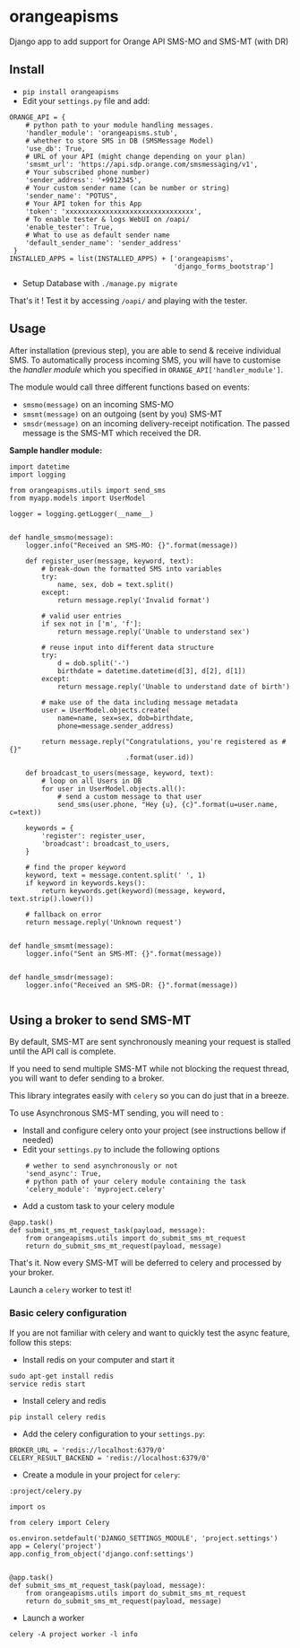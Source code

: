 orangeapisms
===============

Django app to add support for Orange API SMS-MO and SMS-MT (with DR)

## Install

* `pip install orangeapisms`
* Edit your `settings.py` file and add: 

```
ORANGE_API = {
    # python path to your module handling messages.
    'handler_module': 'orangeapisms.stub',
    # whether to store SMS in DB (SMSMessage Model)
    'use_db': True,
    # URL of your API (might change depending on your plan)
    'smsmt_url': 'https://api.sdp.orange.com/smsmessaging/v1',
    # Your subscribed phone number)
    'sender_address': '+9912345',
    # Your custom sender name (can be number or string)
    'sender_name': "POTUS",
    # Your API token for this App
    'token': 'xxxxxxxxxxxxxxxxxxxxxxxxxxxxxxxx',
    # To enable tester & logs WebUI on /oapi/
    'enable_tester': True,
    # What to use as default sender name
    'default_sender_name': 'sender_address'
 }
INSTALLED_APPS = list(INSTALLED_APPS) + ['orangeapisms',
                                         'django_forms_bootstrap']
```
* Setup Database with `./manage.py migrate`

That's it ! Test it by accessing `/oapi/` and playing with the tester.

## Usage

After installation (previous step), you are able to send & receive individual SMS.
To automatically process incoming SMS, you will have to customise the *handler module* which you specified in `ORANGE_API['handler_module']`.

The module would call three different functions based on events:

* `smsmo(message)` on an incoming SMS-MO
* `smsmt(message)` on an outgoing (sent by you) SMS-MT
* `smsdr(message)` on an incoming delivery-receipt notification. The passed message is the SMS-MT which received the DR. 



**Sample handler module:**

```
import datetime
import logging

from orangeapisms.utils import send_sms
from myapp.models import UserModel

logger = logging.getLogger(__name__)


def handle_smsmo(message):
    logger.info("Received an SMS-MO: {}".format(message))

    def register_user(message, keyword, text):
        # break-down the formatted SMS into variables
        try:
            name, sex, dob = text.split()
        except:
            return message.reply('Invalid format')

        # valid user entries
        if sex not in ['m', 'f']:
            return message.reply('Unable to understand sex')

        # reuse input into different data structure
        try:
            d = dob.split('-')
            birthdate = datetime.datetime(d[3], d[2], d[1])
        except:
            return message.reply('Unable to understand date of birth')

        # make use of the data including message metadata
        user = UserModel.objects.create(
            name=name, sex=sex, dob=birthdate,
            phone=message.sender_address)

        return message.reply("Congratulations, you're registered as #{}"
                             .format(user.id))

    def broadcast_to_users(message, keyword, text):
        # loop on all Users in DB
        for user in UserModel.objects.all():
            # send a custom message to that user
            send_sms(user.phone, "Hey {u}, {c}".format(u=user.name, c=text))

    keywords = {
        'register': register_user,
        'broadcast': broadcast_to_users,
    }

    # find the proper keyword
    keyword, text = message.content.split(' ', 1)
    if keyword in keywords.keys():
        return keywords.get(keyword)(message, keyword, text.strip().lower())

    # fallback on error
    return message.reply('Unknown request')


def handle_smsmt(message):
    logger.info("Sent an SMS-MT: {}".format(message))


def handle_smsdr(message):
    logger.info("Received an SMS-DR: {}".format(message))


```

## Using a broker to send SMS-MT

By default, SMS-MT are sent synchronously meaning your request is stalled until the API call is complete.

If you need to send multiple SMS-MT while not blocking the request thread, you will want to defer sending to a broker.

This library integrates easily with `celery` so you can do just that in a breeze.

To use Asynchronous SMS-MT sending, you will need to :

* Install and configure celery onto your project (see instructions bellow if needed)
* Edit your `settings.py` to include the following options

```
    # wether to send asynchronously or not
    'send_async': True,
    # python path of your celery module containing the task
    'celery_module': 'myproject.celery'
```
* Add a custom task to your celery module

```
@app.task()
def submit_sms_mt_request_task(payload, message):
    from orangeapisms.utils import do_submit_sms_mt_request
    return do_submit_sms_mt_request(payload, message)
```
That's it. Now every SMS-MT will be deferred to celery and processed by your broker.

Launch a `celery` worker to test it!

### Basic celery configuration
If you are not familiar with celery and want to quickly test the async feature, follow this steps:

* Install redis on your computer and start it

```
sudo apt-get install redis
service redis start
```
* Install celery and redis

```pip install celery redis```

* Add the celery configuration to your `settings.py`:

```
BROKER_URL = 'redis://localhost:6379/0'
CELERY_RESULT_BACKEND = 'redis://localhost:6379/0'
```
* Create a module in your project for `celery`:

```
:project/celery.py

import os

from celery import Celery

os.environ.setdefault('DJANGO_SETTINGS_MODULE', 'project.settings')
app = Celery('project')
app.config_from_object('django.conf:settings')


@app.task()
def submit_sms_mt_request_task(payload, message):
    from orangeapisms.utils import do_submit_sms_mt_request
    return do_submit_sms_mt_request(payload, message)

```
* Launch a worker

```celery -A project worker -l info```
